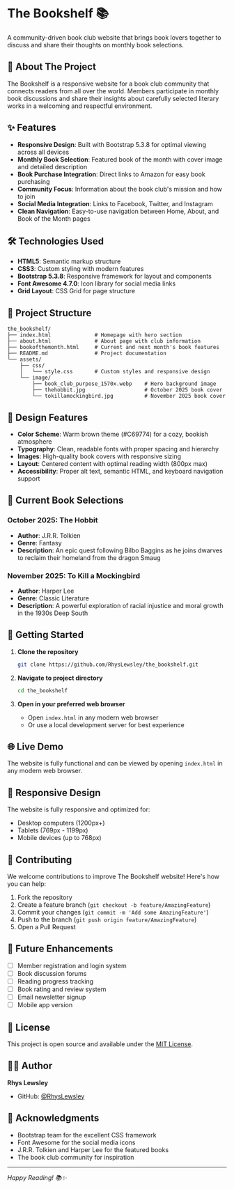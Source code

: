 # The Bookshelf 📚

A community-driven book club website that brings book lovers together to discuss and share their thoughts on monthly book selections.

## 🌟 About The Project 

The Bookshelf is a responsive website for a book club community that connects readers from all over the world. Members participate in monthly book discussions and share their insights about carefully selected literary works in a welcoming and respectful environment.
    
## ✨ Features

- **Responsive Design**: Built with Bootstrap 5.3.8 for optimal viewing across all devices
- **Monthly Book Selection**: Featured book of the month with cover image and detailed description
- **Book Purchase Integration**: Direct links to Amazon for easy book purchasing
- **Community Focus**: Information about the book club's mission and how to join
- **Social Media Integration**: Links to Facebook, Twitter, and Instagram
- **Clean Navigation**: Easy-to-use navigation between Home, About, and Book of the Month pages

## 🛠️ Technologies Used

- **HTML5**: Semantic markup structure
- **CSS3**: Custom styling with modern features
- **Bootstrap 5.3.8**: Responsive framework for layout and components
- **Font Awesome 4.7.0**: Icon library for social media links
- **Grid Layout**: CSS Grid for page structure

## 📁 Project Structure

```
the_bookshelf/
├── index.html              # Homepage with hero section
├── about.html              # About page with club information
├── bookofthemonth.html     # Current and next month's book features
├── README.md               # Project documentation
└── assets/
    ├── css/
    │   └── style.css       # Custom styles and responsive design
    └── image/
        ├── book_club_purpose_1570x.webp    # Hero background image
        ├── thehobbit.jpg                   # October 2025 book cover
        └── tokillamockingbird.jpg          # November 2025 book cover
```

## 🎨 Design Features

- **Color Scheme**: Warm brown theme (#C69774) for a cozy, bookish atmosphere
- **Typography**: Clean, readable fonts with proper spacing and hierarchy
- **Images**: High-quality book covers with responsive sizing
- **Layout**: Centered content with optimal reading width (800px max)
- **Accessibility**: Proper alt text, semantic HTML, and keyboard navigation support

## 📖 Current Book Selections

### October 2025: The Hobbit
- **Author**: J.R.R. Tolkien
- **Genre**: Fantasy
- **Description**: An epic quest following Bilbo Baggins as he joins dwarves to reclaim their homeland from the dragon Smaug

### November 2025: To Kill a Mockingbird
- **Author**: Harper Lee
- **Genre**: Classic Literature
- **Description**: A powerful exploration of racial injustice and moral growth in the 1930s Deep South

## 🚀 Getting Started

1. **Clone the repository**
   ```bash
   git clone https://github.com/RhysLewsley/the_bookshelf.git
   ```

2. **Navigate to project directory**
   ```bash
   cd the_bookshelf
   ```

3. **Open in your preferred web browser**
   - Open `index.html` in any modern web browser
   - Or use a local development server for best experience

## 🌐 Live Demo

The website is fully functional and can be viewed by opening `index.html` in any modern web browser.

## 📱 Responsive Design

The website is fully responsive and optimized for:
- Desktop computers (1200px+)
- Tablets (769px - 1199px)
- Mobile devices (up to 768px)

## 🤝 Contributing

We welcome contributions to improve The Bookshelf website! Here's how you can help:

1. Fork the repository
2. Create a feature branch (`git checkout -b feature/AmazingFeature`)
3. Commit your changes (`git commit -m 'Add some AmazingFeature'`)
4. Push to the branch (`git push origin feature/AmazingFeature`)
5. Open a Pull Request

## 📝 Future Enhancements

- [ ] Member registration and login system
- [ ] Book discussion forums
- [ ] Reading progress tracking
- [ ] Book rating and review system
- [ ] Email newsletter signup
- [ ] Mobile app version

## 📄 License

This project is open source and available under the [MIT License](LICENSE).

## 👨‍💻 Author

**Rhys Lewsley**
- GitHub: [@RhysLewsley](https://github.com/RhysLewsley)

## 🙏 Acknowledgments

- Bootstrap team for the excellent CSS framework
- Font Awesome for the social media icons
- J.R.R. Tolkien and Harper Lee for the featured books
- The book club community for inspiration

---

*Happy Reading! 📚✨*